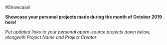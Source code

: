 #Showcase!

**Showcase your personal projects made during the month of October 2019 here!**

*Put updated links to your personal opern-source projects down below, alongwith Project Name and Project Creator*